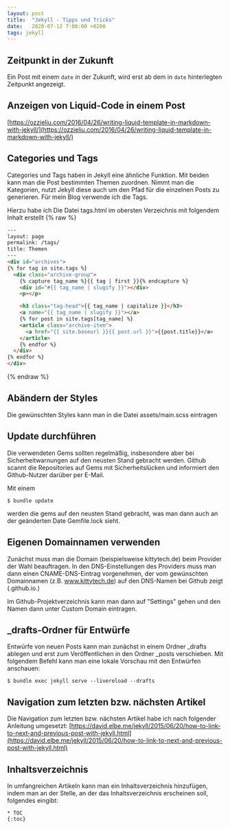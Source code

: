 ```yaml
---
layout: post
title:  "Jekyll - Tipps und Tricks"
date:   2020-07-12 7:00:00 +0200
tags: jekyll
---
```


## Zeitpunkt in der Zukunft
Ein Post mit einem `date` in der Zukunft, wird erst ab dem in `date` hinterlegten Zeitpunkt angezeigt.

## Anzeigen von Liquid-Code in einem Post
[https://ozzieliu.com/2016/04/26/writing-liquid-template-in-markdown-with-jekyll/](https://ozzieliu.com/2016/04/26/writing-liquid-template-in-markdown-with-jekyll/)


## Categories und Tags
Categories und Tags haben in Jekyll eine ähnliche Funktion. Mit beiden kann man die Post bestimmten Themen zuordnen. Nimmt man die Kategorien, nutzt Jekyll diese auch um den Pfad für die einzelnen Posts zu generieren. Für mein Blog verwende ich die Tags.

Hierzu habe ich Die Datei tags.html im obersten Verzeichnis mit folgendem Inhalt erstellt
{% raw %}
``` html
---
layout: page
permalink: /tags/
title: Themen
---
<div id="archives">
{% for tag in site.tags %}
  <div class="archive-group">
    {% capture tag_name %}{{ tag | first }}{% endcapture %}
    <div id="#{{ tag_name | slugify }}"></div>
    <p></p>

    <h3 class="tag-head">{{ tag_name | capitalize }}</h3>
    <a name="{{ tag_name | slugify }}"></a>
    {% for post in site.tags[tag_name] %}
    <article class="archive-item">
      <a href="{{ site.baseurl }}{{ post.url }}">{{post.title}}</a>
    </article>
    {% endfor %}
  </div>
{% endfor %}
</div>
```
{% endraw %}



## Abändern der Styles
Die gewünschten Styles kann man in die Datei assets/main.scss eintragen

## Update durchführen
Die verwendeten Gems sollten regelmäßig, insbesondere aber bei Sicherheitwarnungen auf den neusten Stand gebracht werden. Github scannt die Repositories auf Gems mit Sicherheitslücken und informiert den Github-Nutzer darüber per E-Mail.

Mit einem 
```
$ bundle update
```

werden die gems auf den neusten Stand gebracht, was man dann auch an der geänderten Date Gemfile.lock sieht.

## Eigenen Domainnamen verwenden

Zunächst muss man die Domain (beispielsweise kittytech.de) beim Provider der Wahl beauftragen. In den DNS-Einstellungen des Providers muss man dann einen CNAME-DNS-Eintrag vorgenehmen, der vom gewünschten Domainnamen (z.B. www.kittytech.de) auf den DNS-Namen bei Github zeigt (<user>.github.io.)

Im Github-Projektverzeichnis kann man dann auf "Settings" gehen und den Namen dann unter Custom Domain eintragen.

## _drafts-Ordner für Entwürfe

Entwürfe von neuen Posts kann man zunächst in einem Ordner _drafts ablegen und erst zum Veröffentlichen in den Ordner _posts verschieben. Mit folgendem Befehl kann man eine lokale Vorschau mit den Entwürfen anschauen:

```
$ bundle exec jekyll serve --livereload --drafts
```

## Navigation zum letzten bzw. nächsten Artikel

Die Navigation zum letzten bzw. nächsten Artikel habe ich nach folgender Anleitung umgesetzt:
[https://david.elbe.me/jekyll/2015/06/20/how-to-link-to-next-and-previous-post-with-jekyll.html](https://david.elbe.me/jekyll/2015/06/20/how-to-link-to-next-and-previous-post-with-jekyll.html)

## Inhaltsverzeichnis

In umfangreichen Artikeln kann man ein Inhaltsverzeichnis hinzufügen, indem man an der Stelle, an der das Inhaltsverzeichnis erscheinen soll, folgendes eingibt:
```
* TOC
{:toc}
```
